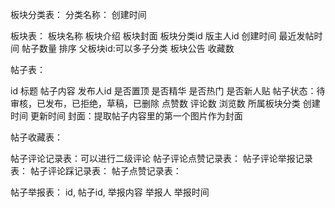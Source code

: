 板块分类表：
  分类名称：
  创建时间
  

板块表：
  板块名称
  板块介绍
  板块封面
  板块分类id
  版主人id
  创建时间
  最近发帖时间
  帖子数量
  排序
  父板块id:可以多子分类
  板块公告
  收藏数



帖子表：

  id
  标题
  帖子内容
  发布人id
  是否置顶
  是否精华
  是否热门
  是否新人贴
  帖子状态：待审核，已发布，已拒绝，草稿，已删除
  点赞数
  评论数
  浏览数
  所属板块分类
  创建时间
  更新时间
  封面：提取帖子内容里的第一个图片作为封面


帖子收藏表：

帖子评论记录表：可以进行二级评论
帖子评论点赞记录表：
帖子评论举报记录表：
帖子评论踩记录表：
帖子点赞记录表：

帖子举报表：
  id,
  帖子id,
  举报内容
  举报人
  举报时间



